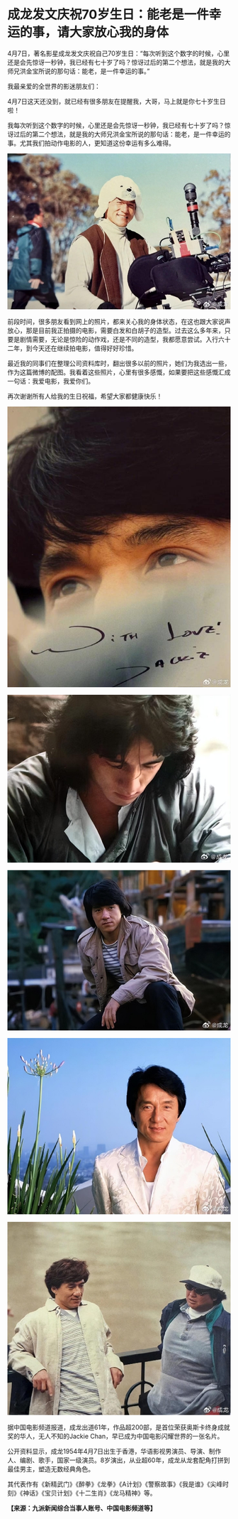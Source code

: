 # 成龙发文庆祝70岁生日：能老是一件幸运的事，请大家放心我的身体

4月7日，著名影星成龙发文庆祝自己70岁生日：“每次听到这个数字的时候，心里还是会先惊讶一秒钟，我已经有七十岁了吗？惊讶过后的第二个想法，就是我的大师兄洪金宝所说的那句话：能老，是一件幸运的事。”

我最亲爱的全世界的影迷朋友们：

4月7日这天还没到，就已经有很多朋友在提醒我，大哥，马上就是你七十岁生日啦！

我每次听到这个数字的时候，心里还是会先惊讶一秒钟，我已经有七十岁了吗？惊讶过后的第二个想法，就是我的大师兄洪金宝所说的那句话：能老，是一件幸运的事。尤其我们拍动作电影的人，更知道这份幸运有多么难得。

![2810895e6772bf488ff8e9314293f643.jpg](https://raw.githubusercontent.com/qqhsx/qqnews_image/main/2024/04/07/成龙发文庆祝70岁生日：能老是一件幸运的事，请大家放心我的身体/2810895e6772bf488ff8e9314293f643.jpg)

前段时间，很多朋友看到网上的照片，都来关心我的身体状态，在这也跟大家说声放心，那是目前我正拍摄的电影，需要白发和白胡子的造型。过去这么多年来，只要是剧情需要，无论是惊险的动作戏，还是不同的造型，我都愿意尝试。入行六十二年，到今天还在继续拍电影，值得好好珍惜。

最近我的同事们在整理公司资料库时，翻出很多以前的照片，她们为我选出一些，作为这篇微博的配图。我看着这些照片，心里有很多感慨，如果要把这些感慨汇成一句话：我爱电影，我爱你们。

再次谢谢所有人给我的生日祝福，希望大家都健康快乐！

![7c760b84543bd8c9e563e5b789aa6c21.jpg](https://raw.githubusercontent.com/qqhsx/qqnews_image/main/2024/04/07/成龙发文庆祝70岁生日：能老是一件幸运的事，请大家放心我的身体/7c760b84543bd8c9e563e5b789aa6c21.jpg)

![93973f426a53b90591da8c3428f43dc9.jpg](https://raw.githubusercontent.com/qqhsx/qqnews_image/main/2024/04/07/成龙发文庆祝70岁生日：能老是一件幸运的事，请大家放心我的身体/93973f426a53b90591da8c3428f43dc9.jpg)

![64c19312183e47f4b3f0e47c1abf8819.jpg](https://raw.githubusercontent.com/qqhsx/qqnews_image/main/2024/04/07/成龙发文庆祝70岁生日：能老是一件幸运的事，请大家放心我的身体/64c19312183e47f4b3f0e47c1abf8819.jpg)

![a608b2f2078be8a1e4e44dd80c570ca4.jpg](https://raw.githubusercontent.com/qqhsx/qqnews_image/main/2024/04/07/成龙发文庆祝70岁生日：能老是一件幸运的事，请大家放心我的身体/a608b2f2078be8a1e4e44dd80c570ca4.jpg)

![6a1e14dce43768d9251f444be6cfdc64.jpg](https://raw.githubusercontent.com/qqhsx/qqnews_image/main/2024/04/07/成龙发文庆祝70岁生日：能老是一件幸运的事，请大家放心我的身体/6a1e14dce43768d9251f444be6cfdc64.jpg)

据中国电影频道报道，成龙出道61年，作品超200部，是首位荣获奥斯卡终身成就奖的华人，无人不知的Jackie Chan，早已成为中国电影闪耀世界的一张名片。

公开资料显示，成龙1954年4月7日出生于香港，华语影视男演员、导演、制作人、编剧、歌手，国家一级演员。8岁演出，从业超60年，成龙从龙套配角打拼到最佳男主，塑造无数经典角色。

其代表作有《新精武门》《醉拳》《龙拳》《A计划》《警察故事》《我是谁》《尖峰时刻》《神话》《宝贝计划》《十二生肖》《龙马精神》等。

**【来源：九派新闻综合当事人账号、中国电影频道等】**

